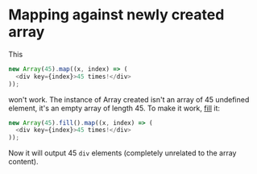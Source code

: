 # Mapping against newly created array

This

```javascript
new Array(45).map((x, index) => (
  <div key={index}>45 times!</div>
));
```

won't work. The instance of Array created isn't an array of 45 undefined element, it's an empty array of length 45. To make it work, [fill](https://developer.mozilla.org/en/docs/Web/JavaScript/Reference/Global_Objects/Array/fill) it:

```javascript
new Array(45).fill().map((x, index) => (
  <div key={index}>45 times!</div>
));
```

Now it will output 45 `div` elements (completely unrelated to the array content).
